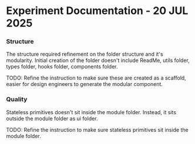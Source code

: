 # Experiment Documentation - 20 JUL 2025

### Structure
The structure required refinement on the folder structure and it's modularity. Initial creation of the folder doesn't include ReadMe, utils folder, types folder, hooks folder, components folder.

TODO:
Refine the instruction to make sure these are created as a scaffold, easier for design engineers to generate the modular component.

### Quality
Stateless primitives doesn't sit inside the module folder. Instead, it sits outside the module folder as ui folder.

TODO:
Refine the instruction to make sure stateless primitives sit inside the module folder.
